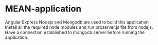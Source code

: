 # MEAN-application
Angular Express Nodejs and Mongodb are used to build this application
Install all the required node modules and run proserver.js file from nodejs.
Have a connection established to mongodb server before running the application.
